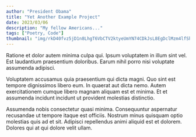```yaml
---
author: "President Obama"
title: "Yet Another Example Project"
date: 2023/03/06
description: "My fellow Americans..."
tags: ["Poetry, Code"]
thumbnail: "img/rkD40fvz5jD1n8LhgT6VbCTV2ktyeUmYN74CDkJsL8EgDclMzm4lfShaHihAxETM"
---
```


Ratione et dolor autem minima culpa qui. Ipsum voluptatem in illum sint vel. Est laudantium praesentium doloribus. Earum nihil porro nisi voluptate assumenda adipisci.

Voluptatem accusamus quia praesentium qui dicta magni. Quo sint est tempore dignissimos libero eum. In quaerat aut dicta nemo. Autem exercitationem cumque libero magnam aliquam est et minima. Et et assumenda incidunt incidunt ut provident molestias distinctio.

Assumenda nobis consectetur quasi minima. Consequuntur aspernatur recusandae ut tempore itaque est officiis. Nostrum minus quisquam optio molestias quis ad et sit. Adipisci repellendus animi aliquid est et dolorem. Dolores qui at qui dolore velit ullam.